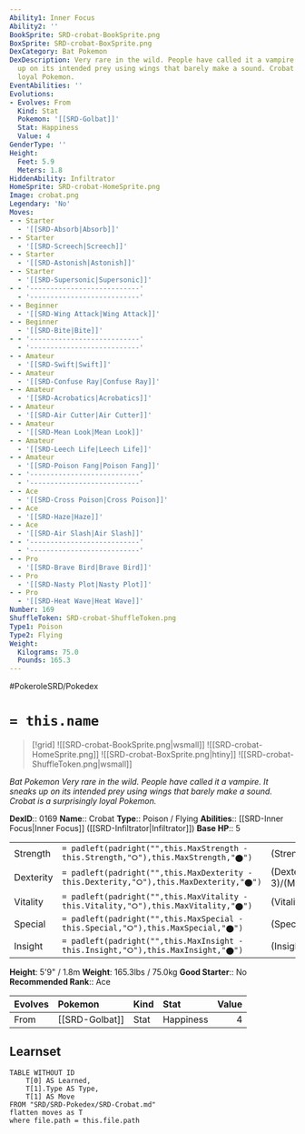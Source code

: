 ```yaml
---
Ability1: Inner Focus
Ability2: ''
BookSprite: SRD-crobat-BookSprite.png
BoxSprite: SRD-crobat-BoxSprite.png
DexCategory: Bat Pokemon
DexDescription: Very rare in the wild. People have called it a vampire. It sneaks
  up on its intended prey using wings that barely make a sound. Crobat is a surprisingly
  loyal Pokemon.
EventAbilities: ''
Evolutions:
- Evolves: From
  Kind: Stat
  Pokemon: '[[SRD-Golbat]]'
  Stat: Happiness
  Value: 4
GenderType: ''
Height:
  Feet: 5.9
  Meters: 1.8
HiddenAbility: Infiltrator
HomeSprite: SRD-crobat-HomeSprite.png
Image: crobat.png
Legendary: 'No'
Moves:
- - Starter
  - '[[SRD-Absorb|Absorb]]'
- - Starter
  - '[[SRD-Screech|Screech]]'
- - Starter
  - '[[SRD-Astonish|Astonish]]'
- - Starter
  - '[[SRD-Supersonic|Supersonic]]'
- - '---------------------------'
  - '---------------------------'
- - Beginner
  - '[[SRD-Wing Attack|Wing Attack]]'
- - Beginner
  - '[[SRD-Bite|Bite]]'
- - '---------------------------'
  - '---------------------------'
- - Amateur
  - '[[SRD-Swift|Swift]]'
- - Amateur
  - '[[SRD-Confuse Ray|Confuse Ray]]'
- - Amateur
  - '[[SRD-Acrobatics|Acrobatics]]'
- - Amateur
  - '[[SRD-Air Cutter|Air Cutter]]'
- - Amateur
  - '[[SRD-Mean Look|Mean Look]]'
- - Amateur
  - '[[SRD-Leech Life|Leech Life]]'
- - Amateur
  - '[[SRD-Poison Fang|Poison Fang]]'
- - '---------------------------'
  - '---------------------------'
- - Ace
  - '[[SRD-Cross Poison|Cross Poison]]'
- - Ace
  - '[[SRD-Haze|Haze]]'
- - Ace
  - '[[SRD-Air Slash|Air Slash]]'
- - '---------------------------'
  - '---------------------------'
- - Pro
  - '[[SRD-Brave Bird|Brave Bird]]'
- - Pro
  - '[[SRD-Nasty Plot|Nasty Plot]]'
- - Pro
  - '[[SRD-Heat Wave|Heat Wave]]'
Number: 169
ShuffleToken: SRD-crobat-ShuffleToken.png
Type1: Poison
Type2: Flying
Weight:
  Kilograms: 75.0
  Pounds: 165.3
---
```


#PokeroleSRD/Pokedex

# `= this.name`

> [!grid]
> ![[SRD-crobat-BookSprite.png|wsmall]]
> ![[SRD-crobat-HomeSprite.png]]
> ![[SRD-crobat-BoxSprite.png|htiny]]
> ![[SRD-crobat-ShuffleToken.png|wsmall]]


*Bat Pokemon*
*Very rare in the wild. People have called it a vampire. It sneaks up on its intended prey using wings that barely make a sound. Crobat is a surprisingly loyal Pokemon.*

**DexID**:: 0169
**Name**:: Crobat
**Type**:: Poison / Flying
**Abilities**:: [[SRD-Inner Focus|Inner Focus]] ([[SRD-Infiltrator|Infiltrator]])
**Base HP**:: 5

|           |                                                                                        |                                          |
| --------- | -------------------------------------------------------------------------------------- | ---------------------------------------- |
| Strength  | `= padleft(padright("",this.MaxStrength - this.Strength,"⭘"),this.MaxStrength,"⬤")`    | (Strength::2)/(MaxStrength::5)   |
| Dexterity | `= padleft(padright("",this.MaxDexterity - this.Dexterity,"⭘"),this.MaxDexterity,"⬤")` | (Dexterity:: 3)/(MaxDexterity::7) |
| Vitality  | `= padleft(padright("",this.MaxVitality - this.Vitality,"⭘"),this.MaxVitality,"⬤")`    | (Vitality::2)/(MaxVitality::5)   |
| Special   | `= padleft(padright("",this.MaxSpecial - this.Special,"⭘"),this.MaxSpecial,"⬤")`       | (Special::2)/(MaxSpecial::5)     |
| Insight   | `= padleft(padright("",this.MaxInsight - this.Insight,"⭘"),this.MaxInsight,"⬤")`       | (Insight::2)/(MaxInsight::5)     |

**Height**: 5'9" / 1.8m
**Weight**: 165.3lbs / 75.0kg
**Good Starter**:: No
**Recommended Rank**:: Ace

| Evolves   | Pokemon        | Kind   | Stat      |   Value |
|:----------|:---------------|:-------|:----------|--------:|
| From      | [[SRD-Golbat]] | Stat   | Happiness |       4 |

## Learnset

```dataview
TABLE WITHOUT ID
    T[0] AS Learned,
    T[1].Type AS Type,
    T[1] AS Move
FROM "SRD/SRD-Pokedex/SRD-Crobat.md"
flatten moves as T
where file.path = this.file.path
```

